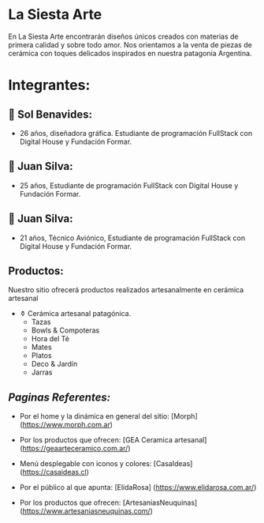 # **La Siesta Arte**

En La Siesta Arte encontrarán diseños únicos creados con materias de primera calidad y sobre todo amor.
Nos orientamos a la venta de piezas de cerámica con toques delicados inspirados en nuestra patagonia Argentina.

# Integrantes:
## 👩  Sol Benavides:
- 26 años, diseñadora gráfica. Estudiante de programación FullStack con Digital House y Fundación Formar.

## 🧑 Juan Silva:
- 25 años, Estudiante de programación FullStack con Digital House y Fundación Formar.

## 🧑 Juan Silva:
- 21 años, Técnico Aviónico, Estudiante de programación FullStack con Digital House y Fundación Formar.

## **Productos:**
Nuestro sitio ofrecerá productos realizados artesanalmente en cerámica artesanal

+ ⚱️ Cerámica artesanal patagónica.
    + Tazas
    + Bowls & Compoteras
    + Hora del Té
    + Mates
    + Platos
    + Deco & Jardín
    + Jarras

## ***Paginas Referentes:***
+  Por el home y la dinámica en general del sitio:
[Morph] (https://www.morph.com.ar)

+ Por los productos que ofrecen:
[GEA Ceramica artesanal] (https://geaarteceramico.com.ar/)

+ Menú desplegable con iconos y colores:
[CasaIdeas] (https://casaideas.cl)

+ Por el público al que apunta:
[ElidaRosa] (https://www.elidarosa.com.ar/)

+ Por los productos que ofrecen:
[ArtesaniasNeuquinas] (https://www.artesaniasneuquinas.com/)
